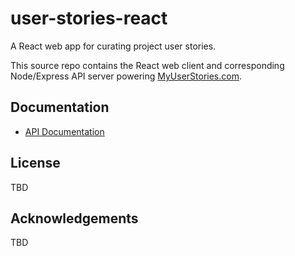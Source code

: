 # user-stories-react

A React web app for curating project user stories.

This source repo contains the React web client and
corresponding Node/Express API server powering [MyUserStories.com](http://myuserstories.com).

## Documentation

*   [API Documentation](server/docs/index.md)

## License

TBD

## Acknowledgements

TBD
